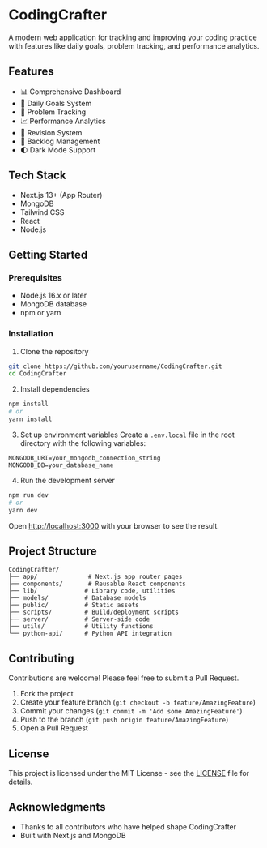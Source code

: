 # CodingCrafter

A modern web application for tracking and improving your coding practice with features like daily goals, problem tracking, and performance analytics.

## Features

- 📊 Comprehensive Dashboard
- 🎯 Daily Goals System
- 📝 Problem Tracking
- 📈 Performance Analytics
- 🔄 Revision System
- 📅 Backlog Management
- 🌓 Dark Mode Support

## Tech Stack

- Next.js 13+ (App Router)
- MongoDB
- Tailwind CSS
- React
- Node.js

## Getting Started

### Prerequisites

- Node.js 16.x or later
- MongoDB database
- npm or yarn

### Installation

1. Clone the repository
```bash
git clone https://github.com/yourusername/CodingCrafter.git
cd CodingCrafter
```

2. Install dependencies
```bash
npm install
# or
yarn install
```

3. Set up environment variables
Create a `.env.local` file in the root directory with the following variables:
```
MONGODB_URI=your_mongodb_connection_string
MONGODB_DB=your_database_name
```

4. Run the development server
```bash
npm run dev
# or
yarn dev
```

Open [http://localhost:3000](http://localhost:3000) with your browser to see the result.

## Project Structure

```
CodingCrafter/
├── app/              # Next.js app router pages
├── components/       # Reusable React components
├── lib/             # Library code, utilities
├── models/          # Database models
├── public/          # Static assets
├── scripts/         # Build/deployment scripts
├── server/          # Server-side code
├── utils/           # Utility functions
└── python-api/      # Python API integration
```

## Contributing

Contributions are welcome! Please feel free to submit a Pull Request.

1. Fork the project
2. Create your feature branch (`git checkout -b feature/AmazingFeature`)
3. Commit your changes (`git commit -m 'Add some AmazingFeature'`)
4. Push to the branch (`git push origin feature/AmazingFeature`)
5. Open a Pull Request

## License

This project is licensed under the MIT License - see the [LICENSE](LICENSE) file for details.

## Acknowledgments

- Thanks to all contributors who have helped shape CodingCrafter
- Built with Next.js and MongoDB 